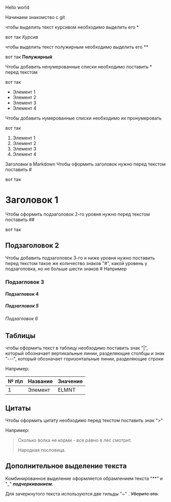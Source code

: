 Hello world

Начинаем знакомство с git

чтобы выделить текст курсивом необходимо выделить его *

вот так
*Курсив*

чтобы выделить текст полужирным необходимо выделить его **

 вот так **Полужирный**

Чтобы добавить ненумерованные списки необходимо поставить * перед текстом

вот так
* Элемент 1
* Элемент 2
* Элемент 3
* Элемент 4

Чтобы добавить нумерованные списки необходимо их пронумеровать

вот так
1. Элемент 1
2. Элемент 2
3. Элемент 3
4. Элемент 4


Заголовки в Markdown
Чтобы оформить заголовок нужно перед текстом поставить #

вот так
# Заголовок 1
Чтобы оформить подзаголовок 2-го уровня нужно перед текстом поставить ##

вот так
## Подзаголовок 2

Чтобы добавить подзаголовок 3-го и ниже уровня нужно поставить перед текстом такое же количество знаков "#", какой уровень у подзаголовка, но не больше шести знаков # Например

### Подзагловок 3
#### Подзагловок 4
##### Подзагловок 5
###### Подзагловок 6

## Таблицы
чтобы оформить текст в таблицу необходимо поставить знак "|", который обозначает вертикальные линии, разделяющие столбцы и знак "---", который обозначает горизонтальные линии, разделяющие строки

Например:

№ п\п | Название | Значение
--- | --- | ---
1 | Элемент | ELMNT

## Цитаты
Чтобы оформить цитату необходимо перед текстом поставить знак ">"

Например:
> Сколько волка не корми - все равно в лес смотрит.
>       
>Народная пословица.

## Дополнительное выделение текста 
Комбинированное выделение оформляется обрамлением текста "**" и "_"  **_подчеркиванием_**.

Для зачеркнутого текста используются две тильды "~" . ~~Уберите это.~~


